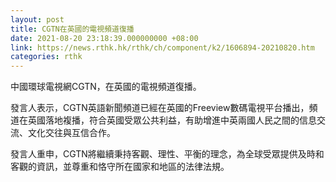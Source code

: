 ```yaml
---
layout: post
title: CGTN在英國的電視頻道復播
date: 2021-08-20 23:18:39.000000000 +08:00
link: https://news.rthk.hk/rthk/ch/component/k2/1606894-20210820.htm
categories: rthk
---
```


中國環球電視網CGTN，在英國的電視頻道復播。 

發言人表示，CGTN英語新聞頻道已經在英國的Freeview數碼電視平台播出，頻道在英國落地複播，符合英國受眾公共利益，有助增進中英兩國人民之間的信息交流、文化交往與互信合作。

發言人重申，CGTN將繼續秉持客觀、理性、平衡的理念，為全球受眾提供及時和客觀的資訊，並尊重和恪守所在國家和地區的法律法規。
